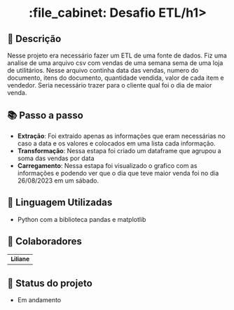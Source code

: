 <h1 align="center">:file_cabinet: Desafio ETL/h1>

## :memo: Descrição
Nesse projeto era necessário fazer um ETL de uma fonte de dados. 
Fiz uma analise de uma arquivo csv com vendas de uma semana sema de uma loja de utilitários.
Nesse arquivo continha data das vendas, numero do documento, itens do documento, quantidade vendida, valor de cada item e vendedor.
Seria necessário trazer para o cliente qual foi o dia de maior venda.

## :books: Passo a passo
* <b>Extração</b>: Foi extraido apenas as informações que eram necessárias no caso a data e os valores e colocados em uma lista cada informação.
* <b>Transformação</b>: Nessa estapa foi criado um dataframe que agrupou a soma das vendas por data
* <b>Carregamento</b>: Nessa estapa foi visualizado o grafico com as informações e podendo ver que o dia que teve maior venda foi no dia 26/08/2023 em um sábado.

## :wrench: Linguagem Utilizadas
* Python com a biblioteca pandas e matplotlib

## :handshake: Colaboradores
<table>
  <tr>
    <td align="center">
      <a href="http://github.com/lica-alc">
        <sub>
          <b>Liliane</b>
        </sub>
      </a>
    </td>
  </tr>
</table>

## :dart: Status do projeto
* Em andamento
